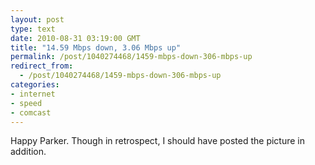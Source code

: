 ```yaml
---
layout: post
type: text
date: 2010-08-31 03:19:00 GMT
title: "14.59 Mbps down, 3.06 Mbps up"
permalink: /post/1040274468/1459-mbps-down-306-mbps-up
redirect_from: 
  - /post/1040274468/1459-mbps-down-306-mbps-up
categories:
- internet
- speed
- comcast
---
```

Happy Parker. Though in retrospect, I should have posted the picture in addition.